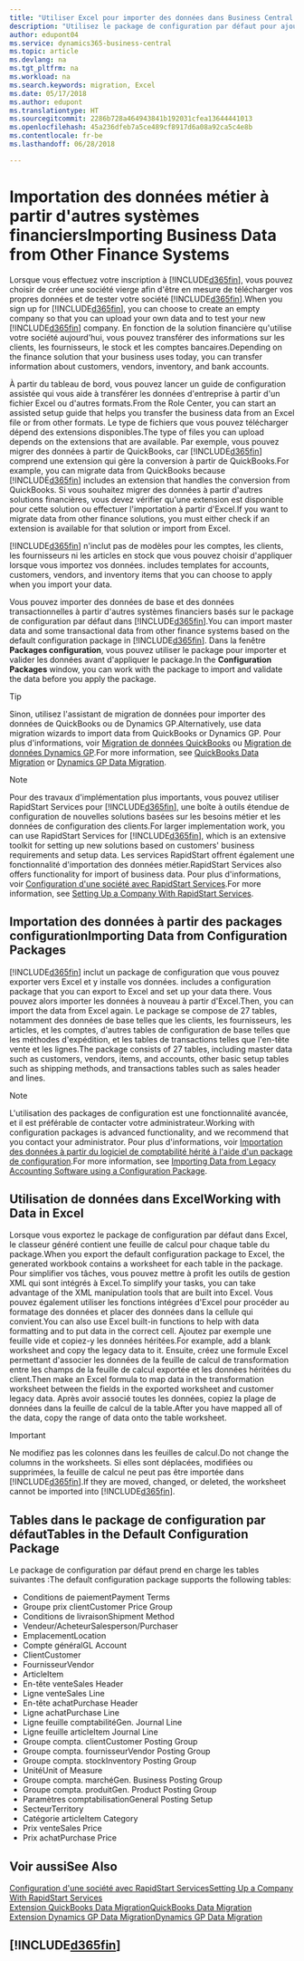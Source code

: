 ```yaml
---
title: "Utiliser Excel pour importer des données dans Business Central| Microsoft Docs"
description: "Utilisez le package de configuration par défaut pour ajouter des données client dans Excel et les importer ensuite dans Business Central."
author: edupont04
ms.service: dynamics365-business-central
ms.topic: article
ms.devlang: na
ms.tgt_pltfrm: na
ms.workload: na
ms.search.keywords: migration, Excel
ms.date: 05/17/2018
ms.author: edupont
ms.translationtype: HT
ms.sourcegitcommit: 2286b728a464943841b192031cfea13644441013
ms.openlocfilehash: 45a236dfeb7a5ce489cf8917d6a08a92ca5c4e8b
ms.contentlocale: fr-be
ms.lasthandoff: 06/28/2018

---
```

# <a name="importing-business-data-from-other-finance-systems"></a><span data-ttu-id="52d25-103">Importation des données métier à partir d'autres systèmes financiers</span><span class="sxs-lookup"><span data-stu-id="52d25-103">Importing Business Data from Other Finance Systems</span></span>
<span data-ttu-id="52d25-104">Lorsque vous effectuez votre inscription à [!INCLUDE[d365fin](includes/d365fin_md.md)], vous pouvez choisir de créer une société vierge afin d'être en mesure de télécharger vos propres données et de tester votre société [!INCLUDE[d365fin](includes/d365fin_md.md)].</span><span class="sxs-lookup"><span data-stu-id="52d25-104">When you sign up for [!INCLUDE[d365fin](includes/d365fin_md.md)], you can choose to create an empty company so that you can upload your own data and to test your new [!INCLUDE[d365fin](includes/d365fin_md.md)] company.</span></span> <span data-ttu-id="52d25-105">En fonction de la solution financière qu'utilise votre société aujourd'hui, vous pouvez transférer des informations sur les clients, les fournisseurs, le stock et les comptes bancaires.</span><span class="sxs-lookup"><span data-stu-id="52d25-105">Depending on the finance solution that your business uses today, you can transfer information about customers, vendors, inventory, and bank accounts.</span></span>  

<span data-ttu-id="52d25-106">À partir du tableau de bord, vous pouvez lancer un guide de configuration assistée qui vous aide à transférer les données d'entreprise à partir d'un fichier Excel ou d'autres formats.</span><span class="sxs-lookup"><span data-stu-id="52d25-106">From the Role Center, you can start an assisted setup guide that helps you transfer the business data from an Excel file or from other formats.</span></span> <span data-ttu-id="52d25-107">Le type de fichiers que vous pouvez télécharger dépend des extensions disponibles.</span><span class="sxs-lookup"><span data-stu-id="52d25-107">The type of files you can upload depends on the extensions that are available.</span></span> <span data-ttu-id="52d25-108">Par exemple, vous pouvez migrer des données à partir de QuickBooks, car [!INCLUDE[d365fin](includes/d365fin_md.md)] comprend une extension qui gère la conversion à partir de QuickBooks.</span><span class="sxs-lookup"><span data-stu-id="52d25-108">For example, you can migrate data from QuickBooks because [!INCLUDE[d365fin](includes/d365fin_md.md)] includes an extension that handles the conversion from QuickBooks.</span></span> <span data-ttu-id="52d25-109">Si vous souhaitez migrer des données à partir d'autres solutions financières, vous devez vérifier qu'une extension est disponible pour cette solution ou effectuer l'importation à partir d'Excel.</span><span class="sxs-lookup"><span data-stu-id="52d25-109">If you want to migrate data from other finance solutions, you must either check if an extension is available for that solution or import from Excel.</span></span>  

[!INCLUDE[d365fin](includes/d365fin_md.md)]<span data-ttu-id="52d25-110"> n'inclut pas de modèles pour les comptes, les clients, les fournisseurs ni les articles en stock que vous pouvez choisir d'appliquer lorsque vous importez vos données.</span><span class="sxs-lookup"><span data-stu-id="52d25-110"> includes templates for accounts, customers, vendors, and inventory items that you can choose to apply when you import your data.</span></span>

<span data-ttu-id="52d25-111">Vous pouvez importer des données de base et des données transactionnelles à partir d'autres systèmes financiers basés sur le package de configuration par défaut dans [!INCLUDE[d365fin](includes/d365fin_md.md)].</span><span class="sxs-lookup"><span data-stu-id="52d25-111">You can import master data and some transactional data from other finance systems based on the default configuration package in [!INCLUDE[d365fin](includes/d365fin_md.md)].</span></span> <span data-ttu-id="52d25-112">Dans la fenêtre **Packages configuration**, vous pouvez utiliser le package pour importer et valider les données avant d'appliquer le package.</span><span class="sxs-lookup"><span data-stu-id="52d25-112">In the **Configuration Packages** window, you can work with the package to import and validate the data before you apply the package.</span></span>  

> [!TIP]  
> <span data-ttu-id="52d25-113">Sinon, utilisez l'assistant de migration de données pour importer des données de QuickBooks ou de Dynamics GP.</span><span class="sxs-lookup"><span data-stu-id="52d25-113">Alternatively, use data migration wizards to import data from QuickBooks or Dynamics GP.</span></span> <span data-ttu-id="52d25-114">Pour plus d'informations, voir [Migration de données QuickBooks](ui-extensions-quickbooks-data-migration.md) ou [Migration de données Dynamics GP](ui-extensions-dynamicsgp-data-migration.md).</span><span class="sxs-lookup"><span data-stu-id="52d25-114">For more information, see [QuickBooks Data Migration](ui-extensions-quickbooks-data-migration.md) or [Dynamics GP Data Migration](ui-extensions-dynamicsgp-data-migration.md).</span></span>

> [!NOTE]  
> <span data-ttu-id="52d25-115">Pour des travaux d'implémentation plus importants, vous pouvez utiliser RapidStart Services pour [!INCLUDE[d365fin](includes/d365fin_md.md)], une boîte à outils étendue de configuration de nouvelles solutions basées sur les besoins métier et les données de configuration des clients.</span><span class="sxs-lookup"><span data-stu-id="52d25-115">For larger implementation work, you can use RapidStart Services for [!INCLUDE[d365fin](includes/d365fin_md.md)], which is an extensive toolkit for setting up new solutions based on customers' business requirements and setup data.</span></span> <span data-ttu-id="52d25-116">Les services RapidStart offrent également une fonctionnalité d'importation des données métier.</span><span class="sxs-lookup"><span data-stu-id="52d25-116">RapidStart Services also offers functionality for import of business data.</span></span> <span data-ttu-id="52d25-117">Pour plus d'informations, voir [Configuration d'une société avec RapidStart Services](admin-set-up-a-company-with-rapidstart.md).</span><span class="sxs-lookup"><span data-stu-id="52d25-117">For more information, see [Setting Up a Company With RapidStart Services](admin-set-up-a-company-with-rapidstart.md).</span></span>

## <a name="importing-data-from-configuration-packages"></a><span data-ttu-id="52d25-118">Importation des données à partir des packages configuration</span><span class="sxs-lookup"><span data-stu-id="52d25-118">Importing Data from Configuration Packages</span></span>
[!INCLUDE[d365fin](includes/d365fin_md.md)]<span data-ttu-id="52d25-119"> inclut un package de configuration que vous pouvez exporter vers Excel et y installe vos données.</span><span class="sxs-lookup"><span data-stu-id="52d25-119"> includes a configuration package that you can export to Excel and set up your data there.</span></span> <span data-ttu-id="52d25-120">Vous pouvez alors importer les données à nouveau à partir d'Excel.</span><span class="sxs-lookup"><span data-stu-id="52d25-120">Then, you can import the data from Excel again.</span></span> <span data-ttu-id="52d25-121">Le package se compose de 27 tables, notamment des données de base telles que les clients, les fournisseurs, les articles, et les comptes, d'autres tables de configuration de base telles que les méthodes d'expédition, et les tables de transactions telles que l'en-tête vente et les lignes.</span><span class="sxs-lookup"><span data-stu-id="52d25-121">The package consists of 27 tables, including master data such as customers, vendors, items, and accounts, other basic setup tables such as shipping methods, and transactions tables such as sales header and lines.</span></span>  

> [!NOTE]  
>   <span data-ttu-id="52d25-122">L'utilisation des packages de configuration est une fonctionnalité avancée, et il est préférable de contacter votre administrateur.</span><span class="sxs-lookup"><span data-stu-id="52d25-122">Working with configuration packages is advanced functionality, and we recommend that you contact your administrator.</span></span> <span data-ttu-id="52d25-123">Pour plus d'informations, voir [Importation des données à partir du logiciel de comptabilité hérité à l'aide d'un package de configuration](across-import-data-configuration-packages.md).</span><span class="sxs-lookup"><span data-stu-id="52d25-123">For more information, see [Importing Data from Legacy Accounting Software using a Configuration Package](across-import-data-configuration-packages.md).</span></span>

## <a name="working-with-data-in-excel"></a><span data-ttu-id="52d25-124">Utilisation de données dans Excel</span><span class="sxs-lookup"><span data-stu-id="52d25-124">Working with Data in Excel</span></span>
<span data-ttu-id="52d25-125">Lorsque vous exportez le package de configuration par défaut dans Excel, le classeur généré contient une feuille de calcul pour chaque table du package.</span><span class="sxs-lookup"><span data-stu-id="52d25-125">When you export the default configuration package to Excel, the generated workbook contains a worksheet for each table in the package.</span></span> <span data-ttu-id="52d25-126">Pour simplifier vos tâches, vous pouvez mettre à profit les outils de gestion XML qui sont intégrés à Excel.</span><span class="sxs-lookup"><span data-stu-id="52d25-126">To simplify your tasks, you can take advantage of the XML manipulation tools that are built into Excel.</span></span> <span data-ttu-id="52d25-127">Vous pouvez également utiliser les fonctions intégrées d'Excel pour procéder au formatage des données et placer des données dans la cellule qui convient.</span><span class="sxs-lookup"><span data-stu-id="52d25-127">You can also use Excel built-in functions to help with data formatting and to put data in the correct cell.</span></span> <span data-ttu-id="52d25-128">Ajoutez par exemple une feuille vide et copiez-y les données héritées.</span><span class="sxs-lookup"><span data-stu-id="52d25-128">For example, add a blank worksheet and copy the legacy data to it.</span></span> <span data-ttu-id="52d25-129">Ensuite, créez une formule Excel permettant d'associer les données de la feuille de calcul de transformation entre les champs de la feuille de calcul exportée et les données héritées du client.</span><span class="sxs-lookup"><span data-stu-id="52d25-129">Then make an Excel formula to map data in the transformation worksheet between the fields in the exported worksheet and customer legacy data.</span></span> <span data-ttu-id="52d25-130">Après avoir associé toutes les données, copiez la plage de données dans la feuille de calcul de la table.</span><span class="sxs-lookup"><span data-stu-id="52d25-130">After you have mapped all of the data, copy the range of data onto the table worksheet.</span></span>  

> [!IMPORTANT]  
>  <span data-ttu-id="52d25-131">Ne modifiez pas les colonnes dans les feuilles de calcul.</span><span class="sxs-lookup"><span data-stu-id="52d25-131">Do not change the columns in the worksheets.</span></span> <span data-ttu-id="52d25-132">Si elles sont déplacées, modifiées ou supprimées, la feuille de calcul ne peut pas être importée dans [!INCLUDE[d365fin](includes/d365fin_md.md)].</span><span class="sxs-lookup"><span data-stu-id="52d25-132">If they are moved, changed, or deleted, the worksheet cannot be imported into [!INCLUDE[d365fin](includes/d365fin_md.md)].</span></span>

## <a name="tables-in-the-default-configuration-package"></a><span data-ttu-id="52d25-133">Tables dans le package de configuration par défaut</span><span class="sxs-lookup"><span data-stu-id="52d25-133">Tables in the Default Configuration Package</span></span>
<span data-ttu-id="52d25-134">Le package de configuration par défaut prend en charge les tables suivantes :</span><span class="sxs-lookup"><span data-stu-id="52d25-134">The default configuration package supports the following tables:</span></span>

-   <span data-ttu-id="52d25-135">Conditions de paiement</span><span class="sxs-lookup"><span data-stu-id="52d25-135">Payment Terms</span></span>
-   <span data-ttu-id="52d25-136">Groupe prix client</span><span class="sxs-lookup"><span data-stu-id="52d25-136">Customer Price Group</span></span>
-   <span data-ttu-id="52d25-137">Conditions de livraison</span><span class="sxs-lookup"><span data-stu-id="52d25-137">Shipment Method</span></span>
-   <span data-ttu-id="52d25-138">Vendeur/Acheteur</span><span class="sxs-lookup"><span data-stu-id="52d25-138">Salesperson/Purchaser</span></span>
-   <span data-ttu-id="52d25-139">Emplacement</span><span class="sxs-lookup"><span data-stu-id="52d25-139">Location</span></span>
-   <span data-ttu-id="52d25-140">Compte général</span><span class="sxs-lookup"><span data-stu-id="52d25-140">GL Account</span></span>
-   <span data-ttu-id="52d25-141">Client</span><span class="sxs-lookup"><span data-stu-id="52d25-141">Customer</span></span>
-   <span data-ttu-id="52d25-142">Fournisseur</span><span class="sxs-lookup"><span data-stu-id="52d25-142">Vendor</span></span>
-   <span data-ttu-id="52d25-143">Article</span><span class="sxs-lookup"><span data-stu-id="52d25-143">Item</span></span>
-   <span data-ttu-id="52d25-144">En-tête vente</span><span class="sxs-lookup"><span data-stu-id="52d25-144">Sales Header</span></span>
-   <span data-ttu-id="52d25-145">Ligne vente</span><span class="sxs-lookup"><span data-stu-id="52d25-145">Sales Line</span></span>
-   <span data-ttu-id="52d25-146">En-tête achat</span><span class="sxs-lookup"><span data-stu-id="52d25-146">Purchase Header</span></span>
-   <span data-ttu-id="52d25-147">Ligne achat</span><span class="sxs-lookup"><span data-stu-id="52d25-147">Purchase Line</span></span>
-   <span data-ttu-id="52d25-148">Ligne feuille comptabilité</span><span class="sxs-lookup"><span data-stu-id="52d25-148">Gen. Journal Line</span></span>
-   <span data-ttu-id="52d25-149">Ligne feuille article</span><span class="sxs-lookup"><span data-stu-id="52d25-149">Item Journal Line</span></span>
-   <span data-ttu-id="52d25-150">Groupe compta. client</span><span class="sxs-lookup"><span data-stu-id="52d25-150">Customer Posting Group</span></span>
-   <span data-ttu-id="52d25-151">Groupe compta. fournisseur</span><span class="sxs-lookup"><span data-stu-id="52d25-151">Vendor Posting Group</span></span>
-   <span data-ttu-id="52d25-152">Groupe compta. stock</span><span class="sxs-lookup"><span data-stu-id="52d25-152">Inventory Posting Group</span></span>
-   <span data-ttu-id="52d25-153">Unité</span><span class="sxs-lookup"><span data-stu-id="52d25-153">Unit of Measure</span></span>
-   <span data-ttu-id="52d25-154">Groupe compta. marché</span><span class="sxs-lookup"><span data-stu-id="52d25-154">Gen. Business Posting Group</span></span>
-   <span data-ttu-id="52d25-155">Groupe compta. produit</span><span class="sxs-lookup"><span data-stu-id="52d25-155">Gen. Product Posting Group</span></span>
-   <span data-ttu-id="52d25-156">Paramètres comptabilisation</span><span class="sxs-lookup"><span data-stu-id="52d25-156">General Posting Setup</span></span>
-   <span data-ttu-id="52d25-157">Secteur</span><span class="sxs-lookup"><span data-stu-id="52d25-157">Territory</span></span>
-   <span data-ttu-id="52d25-158">Catégorie article</span><span class="sxs-lookup"><span data-stu-id="52d25-158">Item Category</span></span>
-   <span data-ttu-id="52d25-159">Prix vente</span><span class="sxs-lookup"><span data-stu-id="52d25-159">Sales Price</span></span>
-   <span data-ttu-id="52d25-160">Prix achat</span><span class="sxs-lookup"><span data-stu-id="52d25-160">Purchase Price</span></span>

## <a name="see-also"></a><span data-ttu-id="52d25-161">Voir aussi</span><span class="sxs-lookup"><span data-stu-id="52d25-161">See Also</span></span>
[<span data-ttu-id="52d25-162">Configuration d'une société avec RapidStart Services</span><span class="sxs-lookup"><span data-stu-id="52d25-162">Setting Up a Company With RapidStart Services</span></span>](admin-set-up-a-company-with-rapidstart.md)  
[<span data-ttu-id="52d25-163">Extension QuickBooks Data Migration</span><span class="sxs-lookup"><span data-stu-id="52d25-163">QuickBooks Data Migration</span></span>](ui-extensions-quickbooks-data-migration.md)  
[<span data-ttu-id="52d25-164">Extension Dynamics GP Data Migration</span><span class="sxs-lookup"><span data-stu-id="52d25-164">Dynamics GP Data Migration</span></span>](ui-extensions-dynamicsgp-data-migration.md)  

## [!INCLUDE[d365fin](includes/free_trial_md.md)]  
 

